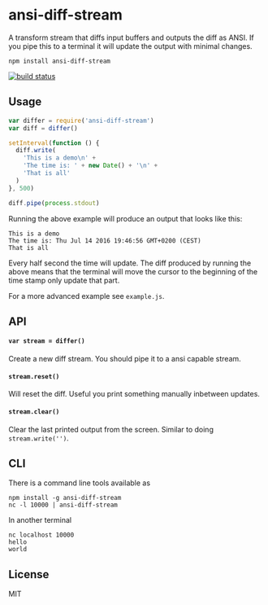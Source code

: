 # ansi-diff-stream

A transform stream that diffs input buffers and outputs the diff as ANSI.
If you pipe this to a terminal it will update the output with minimal changes.

```
npm install ansi-diff-stream
```

[![build status](http://img.shields.io/travis/mafintosh/ansi-diff-stream.svg?style=flat)](http://travis-ci.org/mafintosh/ansi-diff-stream)

## Usage

``` js
var differ = require('ansi-diff-stream')
var diff = differ()

setInterval(function () {
  diff.write(
    'This is a demo\n' +
    'The time is: ' + new Date() + '\n' +
    'That is all'
  )
}, 500)

diff.pipe(process.stdout)
```

Running the above example will produce an output that looks like this:

```
This is a demo
The time is: Thu Jul 14 2016 19:46:56 GMT+0200 (CEST)
That is all
```

Every half second the time will update.
The diff produced by running the above means that the terminal will move the cursor to the beginning of the time stamp only update that part.

For a more advanced example see `example.js`.

## API

#### `var stream = differ()`

Create a new diff stream. You should pipe it to a ansi capable stream.

#### `stream.reset()`

Will reset the diff. Useful you print something manually inbetween updates.

#### `stream.clear()`

Clear the last printed output from the screen. Similar to doing `stream.write('')`.

## CLI

There is a command line tools available as

```
npm install -g ansi-diff-stream
nc -l 10000 | ansi-diff-stream
```

In another terminal

```
nc localhost 10000
hello
world
```

## License

MIT
